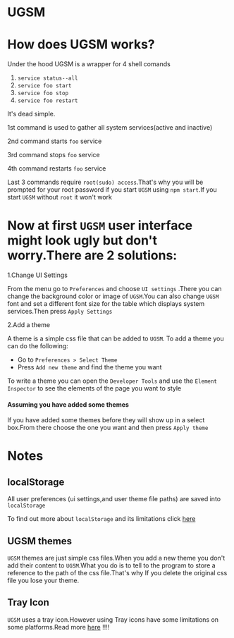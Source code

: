 UGSM 
=====
# How does UGSM works?
Under the hood UGSM is a wrapper for 4 shell comands
1. `service status--all`
2. `service foo start`
3. `service foo stop`
4. `service foo restart` 

It's dead simple.

1st command is used to gather all system services(active and inactive)

2nd command starts `foo` service

3rd command stops `foo` service

4th command restarts `foo` service

Last 3 commands require `root(sudo) access`.That's why you will be prompted  for your root password if you start `UGSM` using `npm start`.If you start `UGSM` without `root` it won't work

# Now at first `UGSM` user interface might look ugly but don't worry.There are 2 solutions:

1.Change UI Settings

From the menu go to `Preferences` and choose `UI settings`
.There you can change the background color or image of `UGSM`.You can also change `UGSM` font and set a different font size for the table which displays system services.Then press `Apply Settings`

2.Add a theme

A theme is a simple css file that can be added to `UGSM`.
To add a theme you can do the following:

* Go to `Preferences > Select Theme`
* Press `Add new theme` and find the theme you want

To write a theme you can open the `Developer Tools` and use the `Element Inspector`
to see the elements of the page you want to style

#### Assuming you have added some themes

If you have added some themes before they will show up in a select box.From there choose the one you want and then press `Apply theme`

# Notes 

## localStorage
All user preferences (ui settings,and user theme file paths) are saved into
`localStorage`

To find out more about `localStorage` and its limitations click [here](https://developer.mozilla.org/en-US/docs/Web/API/Storage/LocalStorage)

## UGSM themes

`UGSM` themes are just simple css files.When you add a new theme you don't add their content to `UGSM`.What you do is to tell to the program to store a reference to the path of the css file.That's why If you delete the original css file you lose your theme.

## Tray Icon

`UGSM` uses a tray icon.However using Tray icons have some limitations on some platforms.Read more [here](https://electron.atom.io/docs/api/tray/) !!!!





